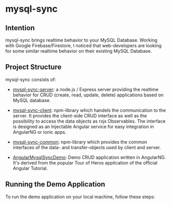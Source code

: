 # mysql-sync

## Intention

mysql-sync brings realtime behavior to your MySQL Database. Working with Google Firebase/Firestore, I noticed that web-developers are looking for some similar realtime behavior on their existing MySQL Database.

## Project Structure

mysql-sync consists of:

- [mysql-sync-server](./server/README.md): a node.js / Express server providing the realtime behavior for CRUD (create, read, update, delete) applications based on MySQL database.

- [mysql-sync-client](./client/AngularMysqlSyncDemo/projects/mysql-sync-client/README.md): npm-library which handels the communication to the server. It provides the client-side CRUD interface as well as the possibility to access the data objects as rxjs Observables. The interface is designed as an Injectable Angular service for easy integration in AngularNG or ionic apps.

- [mysql-sync-common](./client/AngularMysqlSyncDemo/projects/mysql-sync-common/README.md): npm-library which provides the common interfaces of the data- and transfer-objects used by client and server.

- [AngularMysqlSyncDemo](./client/AngularMysqlSyncDemo/README.md): Demo CRUD application written in AngularNG. It's derived from the popular Tour of Heros application of the official Angular Tutorial.

## Running the Demo Application

To run the demo application on your local machine, follow these steps: